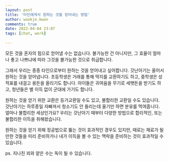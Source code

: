 ```yaml
---  
layout: post  
title: '타인에게서 원하는 것을 얻어내는 방법'  
author: wookje.kwon  
comments: true  
date: 2022-04-04 23:07  
tags: [chat, work]  
  
---  
```


모든 것을 혼자의 힘으로 얻어낼 수는 없습니다. 불가능한 건 아니지만, 그 효율이 얼마나 좋고 나쁘냐에 따라 그것을 불가능한 것으로 취급합니다.  

그래서 우리는 종종 타인으로부터 원하는 것을 얻어내고 싶어합니다. 갓난아기는 울어서 원하는 것을 얻어냅니다. 초등학생은 거래를 통해 딱지를 교환하기도 하고, 중학생은 성적표를 내걸고 용돈을 올리기도 합니다. 아이들은 귀여움을 무기로 세뱃돈을 받기도 하고, 청년들은 별 이득 없이 군대에 가기도 합니다.  

원하는 것을 얻기 위한 교환은 등가교환일 수도 있고, 불합리한 교환일 수도 있습니다. 갓난아기는 하루종일 자빠져서 청소기도 안 돌리는데 울기만 하면 분유를 먹여줍니다. 얼마나 불합리한 세상인가요? 우리는 갓난아기 때부터 다양한 방법으로 합리적인, 또는 불합리한 이득을 취해왔습니다.  

원하는 것을 얻기 위해 정공법으로 뚫는 것이 효과적인 경우도 있지만, 때로는 재료가 될만한 것들을 미리 준비하거나 내가 이득을 볼 수 있는 맥락을 준비하는 것이 효과적일 수 있습니다.  

ps. 지나친 꾀와 얕은 수는 독이 될 수 있습니다.
